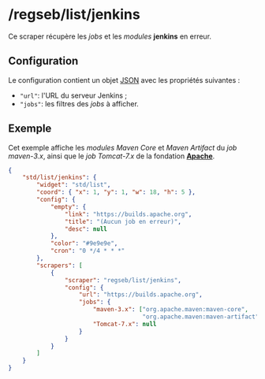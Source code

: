 # /regseb/list/jenkins

Ce scraper récupère les *jobs* et les *modules* **jenkins** en erreur.

## Configuration

Le configuration contient un objet
[JSON](http://www.json.org "JavaScript Object Notation") avec les propriétés
suivantes :

- `"url"`: l'URL du serveur Jenkins ;
- `"jobs"`: les filtres des *jobs* à afficher.

## Exemple

Cet exemple affiche les *modules* *Maven Core* et *Maven Artifact* du *job*
*maven-3.x*, ainsi que le *job* *Tomcat-7.x* de la fondation
**[Apache](//builds.apache.org/)**.

```JSON
{
    "std/list/jenkins": {
        "widget": "std/list",
        "coord": { "x": 1, "y": 1, "w": 18, "h": 5 },
        "config": {
            "empty": {
                "link": "https://builds.apache.org",
                "title": "(Aucun job en erreur)",
                "desc": null
            },
            "color": "#9e9e9e",
            "cron": "0 */4 * * *"
        },
        "scrapers": [
            {
                "scraper": "regseb/list/jenkins",
                "config": {
                    "url": "https://builds.apache.org",
                    "jobs": {
                        "maven-3.x": ["org.apache.maven:maven-core",
                                      "org.apache.maven:maven-artifact"],
                        "Tomcat-7.x": null
                    }
                }
            }
        ]
    }
}
```
